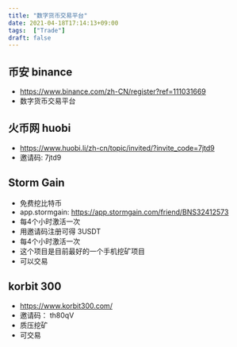 ```yaml
---
title: "数字货币交易平台"
date: 2021-04-18T17:14:13+09:00
tags:  ["Trade"]
draft: false
---
```


## 币安 binance
- https://www.binance.com/zh-CN/register?ref=111031669
- 数字货币交易平台

<!--more-->

## 火币网 huobi
- https://www.huobi.li/zh-cn/topic/invited/?invite_code=7jtd9
- 邀请码: 7jtd9

## Storm Gain
- 免费挖比特币
- app.stormgain: https://app.stormgain.com/friend/BNS32412573
- 每4个小时激活一次
- 用邀请码注册可得 3USDT
- 每4个小时激活一次
- 这个项目是目前最好的一个手机挖矿项目
- 可以交易

## korbit 300
- https://www.korbit300.com/
- 邀请码： th80qV
- 质压挖矿
- 可交易
